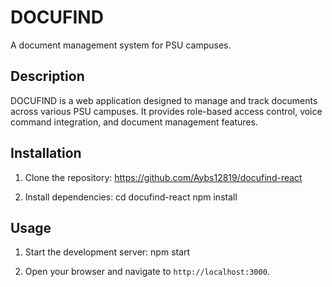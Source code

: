 # DOCUFIND

A document management system for PSU campuses.

## Description

DOCUFIND is a web application designed to manage and track documents across various PSU campuses. It provides role-based access control, voice command integration, and document management features.

## Installation

1. Clone the repository:
https://github.com/Aybs12819/docufind-react

2. Install dependencies:
cd docufind-react
npm install


## Usage

1. Start the development server:
npm start


2. Open your browser and navigate to `http://localhost:3000`.


